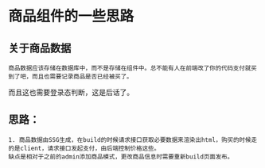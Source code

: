 # 商品组件的一些思路

## 关于商品数据

    商品数据应该存储在数据库中，而不是存储在组件中。总不能有人在前端改了你的代码支付就买到了吧，而且也需要记录商品是否已经被买了。

而且这也需要登录态判断，这是后话了。

## 思路：

    1. 商品数据由SSG生成，在build的时候请求接口获取必要数据来渲染出html，购买的时候走的是client，请求接口发起支付，由后端控制价格这些。
    缺点是相对于之前的admin添加商品模式，更改商品信息时需要重新build页面发布。
